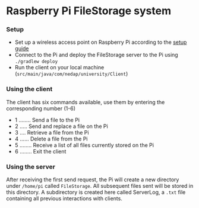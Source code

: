 # Raspberry Pi FileStorage system

### Setup

- Set up a wireless access point on Raspberry Pi according to the [setup guide](/pi_setup/setup.md)
- Connect to the Pi and deploy the FileStorage server to the Pi using `./gradlew deploy`
- Run the client on your local machine (`src/main/java/com/nedap/university/Client`)

### Using the client

The client has six commands available, use them by entering the corresponding number (1-6)
- 1 ...<SEND>..... Send a file to the Pi
- 2 ...<REPLACE>.. Send and replace a file on the Pi
- 3 ...<RETRIEVE>. Retrieve a file from the Pi
- 4 ...<DELETE>... Delete a file from the Pi
- 5 ...<LIST>..... Receive a list of all files currently stored on the Pi
- 6 ...<EXIT>..... Exit the client

### Using the server

After receiving the first send request, the Pi will create a new directory under `/home/pi` called
`FileStorage`. All subsequent files sent will be stored in this directory. A subdirectory is created
here called ServerLog, a `.txt` file containing all previous interactions with clients.
